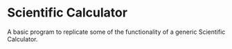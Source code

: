 # Scientific Calculator
A basic program to replicate some of the functionality of a generic Scientific Calculator.
